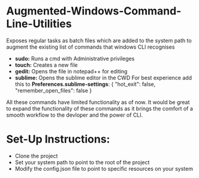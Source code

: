 # Augmented-Windows-Command-Line-Utilities
Exposes regular tasks as batch files which are added to the system path to augment the existing list of commands that windows CLI recognises
- **sudo:** Runs a cmd with Administrative privileges 
- **touch:** Creates a new file
- **gedit:** Opens the file in notepad++ for editing
- **sublime:** Opens the sublime editor in the CWD
	For best experience add this to **Preferences.sublime-settings**:
	{
		"hot_exit": false,
		"remember_open_files": false
	}

All these commands have limited functionality as of now. It would be great to expand the functionality of these commands as it brings the comfort of a smooth workflow to the devloper and the power of CLI.

Set-Up Instructions:
==============
- Clone the project
- Set your system path to point to the root of the project
- Modify the config.json file to point to specific resources on your system
